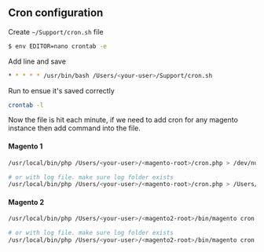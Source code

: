 ## Cron configuration

Create `~/Support/cron.sh` file

```bash
$ env EDITOR=nano crontab -e
```
Add line and save
```bash
* * * * * /usr/bin/bash /Users/<your-user>/Support/cron.sh
```

Run to ensue it's saved correctly
```bash
crontab -l
```

Now the file is hit each minute, if we need to add cron for any magento instance then add command into the file.

#### Magento 1
```bash
/usr/local/bin/php /Users/<your-user>/<magento-root>/cron.php > /dev/null

# or with log file. make sure log folder exists
/usr/local/bin/php /Users/<your-user>/<magento-root>/cron.php > /Users/<your-user>/<magento-root>/var/log/cron.log
```
#### Magento 2
```bash
/usr/local/bin/php /Users/<your-user>/<magento2-root>/bin/magento cron:run > /dev/null

# or with log file. make sure log folder exists
/usr/local/bin/php /Users/<your-user>/<magento2-root>/bin/magento cron:run > /Users/<your-user>/<magento2-root>/var/log/cron.log
```
